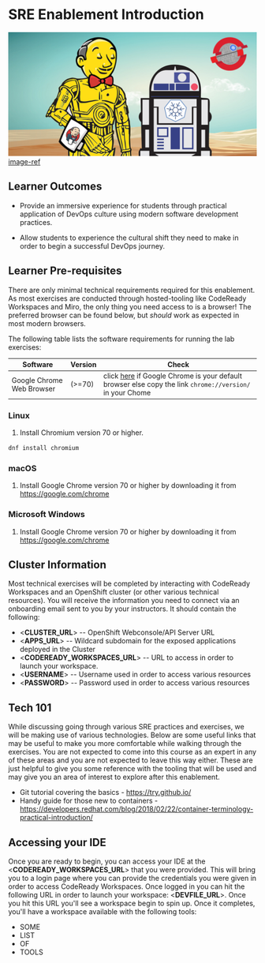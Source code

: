 # SRE Enablement Introduction

![jenkins-crio-ocp-star-wars-kubes](./images/jenkins-crio-ocp-star-wars-kubes.png)
[image-ref](https://www.cloudbees.com/blog/get-ripped-jenkins-docker-industrial-strength-continuous-delivery)

## Learner Outcomes

* Provide an immersive experience for students through practical application of DevOps culture using modern software development practices.

* Allow students to experience the cultural shift they need to make in order to begin a successful DevOps journey.

## Learner Pre-requisites

There are only minimal technical requirements required for this enablement. As most exercises are conducted through hosted-tooling like CodeReady Workspaces and Miro, the only thing you need access to is a browser! The preferred browser can be found below, but _should_ work as expected in most modern browsers.

The following table lists the software requirements for running the lab exercises:

 | Software | Version | Check |
 | -------- | ------- | ----- |
  | Google Chrome Web Browser | (>=70) | click [here](chrome://version/) if Google Chrome is your default browser else copy the link `chrome://version/` in your Chome |
 
### Linux

1. Install Chromium version 70 or higher.

```bash
dnf install chromium
```
### macOS

1. Install Google Chrome version 70 or higher by downloading it from https://google.com/chrome

### Microsoft Windows

1. Install Google Chrome version 70 or higher by downloading it from https://google.com/chrome

## Cluster Information

Most technical exercises will be completed by interacting with CodeReady Workspaces and an OpenShift cluster (or other various technical resources). You will receive the information you need to connect via an onboarding email sent to you by your instructors. It should contain the following:

 - <**CLUSTER_URL**> -- OpenShift Webconsole/API Server URL
 - <**APPS_URL**> -- Wildcard subdomain for the exposed applications deployed in the Cluster
 - <**CODEREADY_WORKSPACES_URL**> -- URL to access in order to launch your workspace.
 - <**USERNAME**> -- Username used in order to access various resources
 - <**PASSWORD**> -- Password used in order to access various resources 


## Tech 101

  While discussing going through various SRE practices and exercises, we will be making use of various technologies. Below are some useful links that may
  be useful to make you more comfortable while walking through the exercises. You are not expected to come into this course as an expert in any of these 
  areas and you are not expected to leave this way either. These are just helpful to give you some reference with the tooling that will be used and may give
  you an area of interest to explore after this enablement.

 - Git tutorial covering the basics - https://try.github.io/
 - Handy guide for those new to containers - https://developers.redhat.com/blog/2018/02/22/container-terminology-practical-introduction/

## Accessing your IDE

Once you are ready to begin, you can access your IDE at the <**CODEREADY_WORKSPACES_URL**> that you were provided. This will bring you to a login page where you can provide the credentials you were given in order to access CodeReady Workspaces. Once logged in you can hit the following URL in order to launch your workspace: <**DEVFILE_URL**>. Once you hit this URL you'll see a workspace begin to spin up. Once it completes, you'll have a workspace available with the following tools:

 - SOME
 - LIST
 - OF
 - TOOLS
